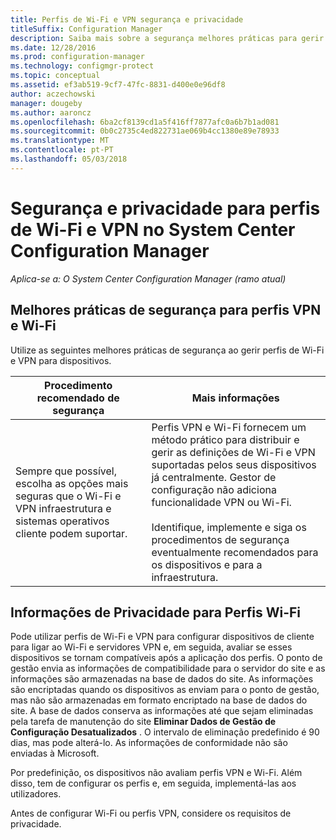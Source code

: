 ```yaml
---
title: Perfis de Wi-Fi e VPN segurança e privacidade
titleSuffix: Configuration Manager
description: Saiba mais sobre a segurança melhores práticas para gerir perfis Wi-Fi e VPN para dispositivos no System Center Configuration Manager.
ms.date: 12/28/2016
ms.prod: configuration-manager
ms.technology: configmgr-protect
ms.topic: conceptual
ms.assetid: ef3ab519-9cf7-47fc-8831-d400e0e96df8
author: aczechowski
manager: dougeby
ms.author: aaroncz
ms.openlocfilehash: 6ba2cf8139cd1a5f416ff7877afc0a6b7b1ad081
ms.sourcegitcommit: 0b0c2735c4ed822731ae069b4cc1380e89e78933
ms.translationtype: MT
ms.contentlocale: pt-PT
ms.lasthandoff: 05/03/2018
---
```

# <a name="security-and-privacy-for-wi-fi-and-vpn-profiles-in-system-center-configuration-manager"></a>Segurança e privacidade para perfis de Wi-Fi e VPN no System Center Configuration Manager

*Aplica-se a: O System Center Configuration Manager (ramo atual)*

##  <a name="security-best-practices-for-wi-fi--and-vpn-profiles"></a>Melhores práticas de segurança para perfis VPN e Wi-Fi  
 Utilize as seguintes melhores práticas de segurança ao gerir perfis de Wi-Fi e VPN para dispositivos.  

|Procedimento recomendado de segurança|Mais informações|  
|----------------------------|----------------------|  
|Sempre que possível, escolha as opções mais seguras que o Wi-Fi e VPN infraestrutura e sistemas operativos cliente podem suportar.|Perfis VPN e Wi-Fi fornecem um método prático para distribuir e gerir as definições de Wi-Fi e VPN suportadas pelos seus dispositivos já centralmente. Gestor de configuração não adiciona funcionalidade VPN ou Wi-Fi.<br /><br /> Identifique, implemente e siga os procedimentos de segurança eventualmente recomendados para os dispositivos e para a infraestrutura.|  

## <a name="privacy-information-for-wi-fi-profiles"></a>Informações de Privacidade para Perfis Wi-Fi  
 Pode utilizar perfis de Wi-Fi e VPN para configurar dispositivos de cliente para ligar ao Wi-Fi e servidores VPN e, em seguida, avaliar se esses dispositivos se tornam compatíveis após a aplicação dos perfis. O ponto de gestão envia as informações de compatibilidade para o servidor do site e as informações são armazenadas na base de dados do site. As informações são encriptadas quando os dispositivos as enviam para o ponto de gestão, mas não são armazenadas em formato encriptado na base de dados do site. A base de dados conserva as informações até que sejam eliminadas pela tarefa de manutenção do site **Eliminar Dados de Gestão de Configuração Desatualizados** . O intervalo de eliminação predefinido é 90 dias, mas pode alterá-lo. As informações de conformidade não são enviadas à Microsoft.  

 Por predefinição, os dispositivos não avaliam perfis VPN e Wi-Fi. Além disso, tem de configurar os perfis e, em seguida, implementá-las aos utilizadores.  

 Antes de configurar Wi-Fi ou perfis VPN, considere os requisitos de privacidade.  

